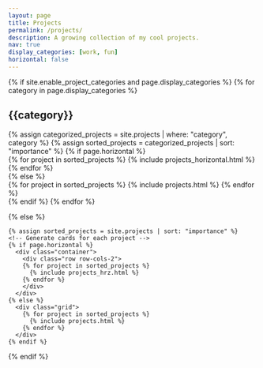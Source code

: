 ```yaml
---
layout: page
title: Projects
permalink: /projects/
description: A growing collection of my cool projects.
nav: true
display_categories: [work, fun]
horizontal: false
---
```

<div class="projects">
  {% if site.enable_project_categories and page.display_categories %}
  <!-- Display categorized projects -->
    {% for category in page.display_categories %}
      <h2 class="category">{{category}}</h2>
      {% assign categorized_projects = site.projects | where: "category", category %}
      {% assign sorted_projects = categorized_projects | sort: "importance" %}
      <!-- Generate cards for each project -->
      {% if page.horizontal %}
        <div class="container">
          <div class="row row-cols-2">
          {% for project in sorted_projects %}
            {% include projects_horizontal.html %}
          {% endfor %}
          </div>
        </div>
      {% else %}
        <div class="grid">
          {% for project in sorted_projects %}
            {% include projects.html %}
          {% endfor %}
        </div>
      {% endif %}
    {% endfor %}

  {% else %}
  <!-- Display projects without categories -->
    {% assign sorted_projects = site.projects | sort: "importance" %}
    <!-- Generate cards for each project -->
    {% if page.horizontal %}
      <div class="container">
        <div class="row row-cols-2">
        {% for project in sorted_projects %}
          {% include projects_hrz.html %}
        {% endfor %}
        </div>
      </div>
    {% else %}
      <div class="grid">
        {% for project in sorted_projects %}
          {% include projects.html %}
        {% endfor %}
      </div>
    {% endif %}

  {% endif %}

</div>
